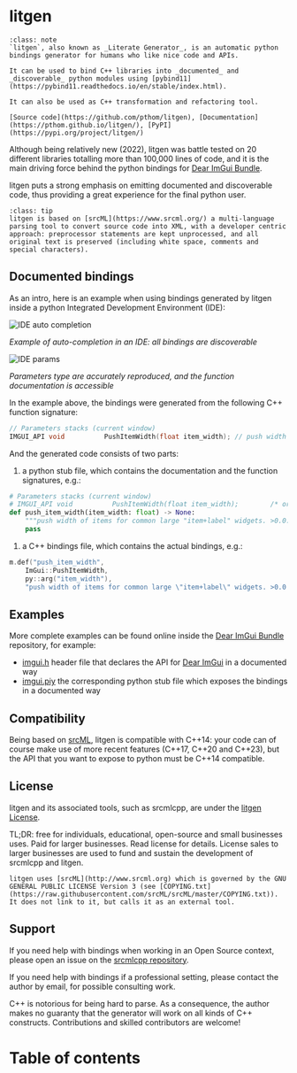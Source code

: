 # litgen

```{admonition} What is litgen
:class: note
`litgen`, also known as _Literate Generator_, is an automatic python bindings generator for humans who like nice code and APIs.

It can be used to bind C++ libraries into _documented_ and _discoverable_ python modules using [pybind11](https://pybind11.readthedocs.io/en/stable/index.html).

It can also be used as C++ transformation and refactoring tool.

[Source code](https://github.com/pthom/litgen), [Documentation](https://pthom.github.io/litgen/), [PyPI](https://pypi.org/project/litgen/)
```

Although being relatively new (2022), litgen was battle tested on 20 different libraries totalling more than 100,000 lines of code, and it is the main driving force behind the python bindings for [Dear ImGui Bundle](https://github.com/pthom/imgui_bundle).

litgen puts a strong emphasis on emitting documented and discoverable code, thus providing a great experience for the final python user.

```{admonition} srcML
:class: tip
litgen is based on [srcML](https://www.srcml.org/) a multi-language parsing tool to convert source code into XML, with a developer centric approach: preprocessor statements are kept unprocessed, and all original text is preserved (including white space, comments and special characters).
```

## Documented bindings

As an intro, here is an example when using bindings generated by litgen inside a python Integrated Development Environment (IDE):

![IDE auto completion](images/ide_autocomplete.png)

_Example of auto-completion in an IDE: all bindings are discoverable_

![IDE params](images/ide_params.png)

_Parameters type are accurately reproduced, and the function documentation is accessible_

In the example above, the bindings were generated from the following C++ function signature:
```cpp
// Parameters stacks (current window)
IMGUI_API void          PushItemWidth(float item_width); // push width of items for common large "item+label" widgets. >0.0f: width in pixels, <0.0f align xx pixels to the right of window (so -FLT_MIN always align width to the right side).
```

And the generated code consists of two parts:

1. a python stub file, which contains the documentation and the function signatures, e.g.:
```python
# Parameters stacks (current window)
# IMGUI_API void          PushItemWidth(float item_width);        /* original C++ signature */
def push_item_width(item_width: float) -> None:
    """push width of items for common large "item+label" widgets. >0.0: width in pixels, <0.0 align xx pixels to the right of window (so -FLT_MIN always align width to the right side)."""
    pass
```

1. a C++ bindings file, which contains the actual bindings, e.g.:
```cpp
m.def("push_item_width",
    ImGui::PushItemWidth,
    py::arg("item_width"),
    "push width of items for common large \"item+label\" widgets. >0.0: width in pixels, <0.0 align xx pixels to the right of window (so -FLT_MIN always align width to the right side).");
```

## Examples

More complete examples can be found online inside the [Dear ImGui Bundle](https://github.com/pthom/imgui_bundle) repository, for example:

* [imgui.h](https://github.com/pthom/imgui/blob/imgui_bundle/imgui.h) header file that declares the API for [Dear ImGui](https://github.com/ocornut/imgui) in a documented way
* [imgui.piy](https://github.com/pthom/imgui_bundle/blob/main/bindings/imgui_bundle/imgui/__init__.pyi) the corresponding python stub file which exposes the bindings in a documented way

## Compatibility

Being based on [srcML](http://www.srcml.org), litgen is compatible with C++14: your code can of course make use of more recent features (C++17, C++20 and C++23), but the API that you want to expose to python must be C++14 compatible.

## License

litgen and its associated tools, such as srcmlcpp, are under the [litgen License](https://raw.githubusercontent.com/pthom/litgen/main/LICENSE.txt).

TL;DR: free for individuals, educational, open-source and small businesses uses. Paid for larger businesses. Read license for details. License sales to larger businesses are used to fund and sustain the development of srcmlcpp and litgen.

```{note}
litgen uses [srcML](http://www.srcml.org) which is governed by the GNU GENERAL PUBLIC LICENSE Version 3 (see [COPYING.txt](https://raw.githubusercontent.com/srcML/srcML/master/COPYING.txt)). It does not link to it, but calls it as an external tool.
```


## Support

If you need help with bindings when working in an Open Source context, please open an issue on the [srcmlcpp repository](https://github.com/pthom/litgen/issues).

If you need help with bindings if a professional setting, please contact the author by email, for possible consulting work.

C++ is notorious for being hard to parse. As a consequence, the author makes no guaranty that the generator will work on all kinds of C++ constructs. Contributions and skilled contributors are welcome!

# Table of contents

```{tableofcontents}
```

